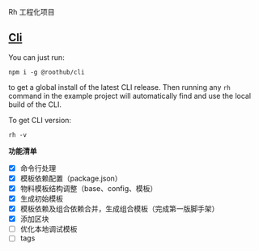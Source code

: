 Rh 工程化项目

## [Cli](./packages/cli/README.md)

You can just run:

```shell
npm i -g @roothub/cli
```

to get a global install of the latest CLI release. Then running any `rh` command
in the example project will automatically find and use the local build of the
CLI.

To get CLI version:

```shell
rh -v
```

**功能清单**

- [x] 命令行处理  
- [x] 模板依赖配置（package.json）    
- [x] 物料模板结构调整（base、config、模板）
- [x] 生成初始模板
- [x] 模板依赖及组合依赖合并，生成组合模板（完成第一版脚手架）
- [x] 添加区块
- [ ] 优化本地调试模板
- [ ] tags
